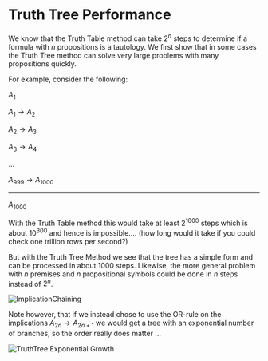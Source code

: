# Truth Tree Performance
We know that the Truth Table method can take $2^n$ steps to determine if a formula with $n$ propositions is a tautology.
We first show that in some cases the Truth Tree method can solve very large problems with many propositions quickly.

For example, consider the following:

$A_1$

$A_1 \rightarrow A_2$

$A_2 \rightarrow A_3$

$A_3 \rightarrow A_4$

$\ldots$

$A_{999} \rightarrow A_{1000}$

_________

$A_{1000}$

With the Truth Table method this would take at least $2^{1000}$ steps which is about $10^{300}$ and hence
is impossible.... (how long would it take if you could check one trillion rows per second?) 

But with the Truth Tree Method we see that the tree has a simple form and can be processed in about $1000$ steps.
Likewise, the more general problem with $n$ premises and $n$ propositional symbols could be done in $n$ steps instead of $2^n$.

![ImplicationChaining](https://github.com/tjhickey724/discrete_math/blob/main/notes/propositional_calculus/TruthTreeForimplicationChain.jpg)

Note however, that if we instead chose to use the OR-rule on the implications $A_{2n}\rightarrow A_{2n+1}$ we would
get a tree with an exponential number of branches, so the order really does matter ...

![TruthTree Exponential Growth](https://github.com/tjhickey724/discrete_math/blob/main/notes/propositional_calculus/exponentialTruthTreeGrowthExample.jpg)



